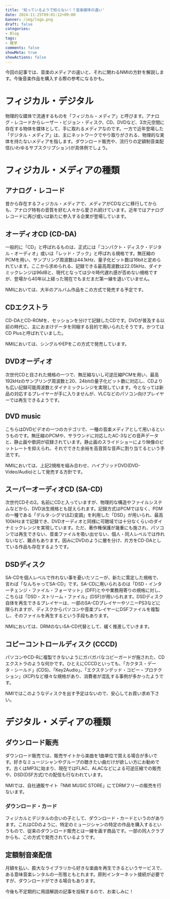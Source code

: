```yaml
---
title: '知っているようで知らない！？音楽媒体の違い'
date: 2024-11-25T09:01:12+09:00
banner: /img/logo.png
draft: false
categories:
- Blog
tags:
- 雑学
comments: false
showMeta: true
showActions: false
---
```


今回の記事では、音楽のメディアの違いと、それに関わるNMIの方針を解説します。今後音楽作品を購入する際の参考になるかも。

# フィジカル・デジタル
物理的な媒体で流通するものを「フィジカル・メディア」と呼びます。アナログ・レコードからレーザー・ビジョン・ディスク、CD、DVDなど、3次元空間に存在する物体を媒体として、手に取れるメディアなのです。一方で近年登場した「デジタル・メディア」は、主にネットワークでやり取りがされる、物理的な実体を持たないメディアを指します。ダウンロード販売や、流行りの定額制音楽配信(いわゆるサブスクリプション)が具体例でしょう。

# フィジカル・メディアの種類
## アナログ・レコード
昔から存在するフィジカル・メディアで、メディアがCDなどに移行してからも、アナログ特有の音質を好む人々から愛され続けています。近年ではアナログレコードに再び或いは新たに参入する企業が登場しています。

## オーディオCD (CD-DA)
一般的に「CD」と呼ばれるものは、正式には「コンパクト・ディスク・デジタル・オーディオ」或いは「レッド・ブック」と呼ばれる規格です。無圧縮のPCMを用い、サンプリング周波数は44.1kHz、量子化ビット数は16bitと定められています。ここから求められる、記録できる最高周波数は22.05kHz、ダイナミックレンジは96dBと、現代となっては少々時代遅れ感が否めない規格ですが、登場から40年以上経った現在でもまだまだ第一線を退いていません。

NMIにおいては、大半のアルバム作品をこの方式で発売する予定です。

## CDエクストラ
CD-DAとCD-ROMを、セッションを分けて記録したCDです。DVDが普及する以前の時代に、主におまけデータを同梱する目的で用いられたそうです。かつてはCD Plusと呼ばれていました。

NMIにおいては、シングルやEPをこの方式で発売しています。

## DVDオーディオ
次世代CDと目された規格の一つで、無圧縮ないし可逆圧縮PCMを用い、最高192kHzのサンプリング周波数と20、24bitの量子化ビット数に対応し、CDよりも広い記録可能周波数とダイナミックレンジを実現しています。今となっては新品の対応するプレイヤーが手に入りませんが、VLCなどのパソコン向けプレイヤーでは再生できるようです。

## DVD music
こちらはDVDビデオの一つのカテゴリで、一種の音楽メディアとして用いるというものです。無圧縮のPCMや、サラウンドに対応したAC-3などの音声データと、静止画や歌詞が収録されています。静止画のスライドショーにより映像のビットレートを抑えられ、それでできた余裕を高音質な音声に割り当てるという手法です。

NMIにおいては、上記2規格を組み合わせ、ハイブリッドDVD(DVD-Video/Audio)として発売する方針です。

## スーパーオーディオCD (SA-CD)
次世代CDその2。名前にCDと入っていますが、物理的な構造やファイルシステムなどから、DVD派生規格とも捉えられます。記録方式はPCMではなく、PDMの一種である「デルタ-シグマ(ΔΣ)変調」を利用した「DSD」が用いられ、最高100kHzまで記録でき、DVDオーディオと同様に可聴域では十分なくらいのダイナミックレンジを実現しています。ただ、著作権保護が幾重にも施され、パソコンでは再生できない、音楽ファイルを吸い出せない、個人・同人レベルでは作れないなど、難点もあります。因みにDVDのように層を分け、片方をCD-DAとしている作品も存在するようです。

## DSDディスク
SA-CDを個人レベルで作れない事を憂いたソニーが、新たに策定した規格で、言わば「なんちゃってSA-CD」です。SA-CDに用いられるのは「DSD・インターチェンジ・ファイル・フォーマット」(DFF)とやや業務用寄りの規格に対し、こちらは「DSD・ストリーム・ファイル」(DSF)が用いられます。DSDディスク自体を再生できるプレイヤーは、一部のSA-CDプレイヤーやソニーPS3などに限られますが、ディスクからパソコンや音楽プレイヤーにDSFファイルを複製し、そのファイルを再生するという手段もあります。

NMIにおいては、DRMのないSA-CD代替として、緩く推進していきます。

## コピーコントロールディスク (CCCD)
パソコンやCD-Rに複製できないようにガバガバなコピーガードが施された、CDエクストラのような何かです。ひとえにCCCDといっても、「カクタス・データ・シールド」(CDS)、「Key2Audio」、「エクステンデッド・コピー・プロテクション」(XCP)など様々な規格があり、消費者が混乱する事例が多かったようです。

NMIではこのようなディスクを出す予定はないので、安心してお買い求め下さい。

# デジタル・メディアの種類
## ダウンロード販売
ダウンロード販売では、販売サイトから楽曲を1曲単位で買える場合が多いです。好きなミュージシャンやグループの聴きたい曲だけが欲しい方にお勧めです。古くはMP3に始まり、現在ではFLAC、ALACなどによる可逆圧縮での販売や、DSD(DSF方式)での配信も行なわれています。

NMIでは、自社通販サイト「NMI MUSIC STORE」にてDRMフリーの販売を行ないます。

### ダウンロード・カード
フィジカルとデジタルの合いの子として、ダウンロード・カードというのがあります。これはCDのように、特定のミュージシャンの特定の作品を購入するというもので、従来のダウンロード販売とは一線を画す商品です。一部の同人クラブからも、この方式で発売されているようです。

## 定額制音楽配信
月額を払い、膨大なライブラリから好きな楽曲を再生できるというサービスで、ある意味音楽レンタルの一形態ともとれます。原則インターネット接続が必要ですが、ダウンロードができる場合もあります。

今後も不定期的に用語解説の記事を投稿するので、お楽しみに！
